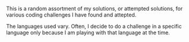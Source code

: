 This is a random assortment of my solutions, or attempted solutions, for various coding challenges I have found and attepted.

The languages used vary. Often, I decide to do a challenge in a specific language only because I am playing with that language at the time.

